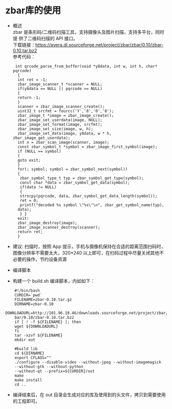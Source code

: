 # zbar库的使用

* 概述  
zbar 是条形码/二维码扫描工具，支持摄像头及图片扫描，支持多平台，同时提
供了二维码扫描的 API 接口。  
下载链接：https://ayera.dl.sourceforge.net/project/zbar/zbar/0.10/zbar-0.10.tar.bz2  
参考代码：  

  ```
   int qrcode_parse_from_buffer(void *y8data, int w, int h, char* pqrcode)
    {
    int ret = -1;
    zbar_image_scanner_t *scanner = NULL;
    if(y8data == NULL || pqrcode == NULL) 
    {
    return -1;
    }
    scanner = zbar_image_scanner_create();
    uint32_t srcfmt = fourcc('Y','8','0','0');
    zbar_image_t *image = zbar_image_create();
    zbar_image_set_userdata(image, NULL);
    zbar_image_set_format(image, srcfmt);
    zbar_image_set_size(image, w, h);
    zbar_image_set_data(image, y8data, w * h, zbar_image_get_userdata);
    int n = zbar_scan_image(scanner, image);
    const zbar_symbol_t *symbol = zbar_image_first_symbol(image);
    if (NULL == symbol) 
    {
    goto exit;
    }
    for(; symbol; symbol = zbar_symbol_next(symbol)) 
    {
     zbar_symbol_type_t typ = zbar_symbol_get_type(symbol);
     const char *data = zbar_symbol_get_data(symbol);
     if(data != NULL) 
     {
     strncpy(pqrcode, data, zbar_symbol_get_data_length(symbol));
     ret = 0;
     printf("decoded %s symbol \"%s\"\n", zbar_get_symbol_name(typ), 
    data);
     } }
    exit:
    zbar_image_destroy(image);
    zbar_image_scanner_destroy(scanner);
    return ret;
    }  
  ```
* 建议: 扫描时，按照 App 提示，手机与摄像机保持在合适的距离范围扫码时，图像分辨率不需要太大，320*240 以上即可，在扫码过程中尽量关闭其他不必要的操作，节约设备资源  

* 编译脚本  

* 构建一个 build.sh 编译脚本，内如如下：
```  
    #!/bin/bash
    CURDIR=`pwd`
    FILENAME=zbar-0.10.tar.gz
    DIRNAME=zbar-0.10
    DOWNLOADURL=http://101.96.10.46/downloads.sourceforge.net/project/zbar/z
    bar/0.10/zbar-0.10.tar.bz2
    if [ ! -f ${FILENAME} ]; then
    wget ${DOWNLOADURL}
    fi
    tar -xzvf ${FILENAME}
    mkdir out
    
    #build lib
    cd ${DIRNAME}
    export CFLAGS=""
    ./configure --disable-video --without-jpeg --without-imagemagick
    --without-gtk --without-python
    --without-qt --prefix=${CURDIR}/out
    make
    make install
    cd ..  
```
* 编译结束后，在 out 目录会生成对应的库及使用到的头文件，拷贝到需要使用的工程即可。  